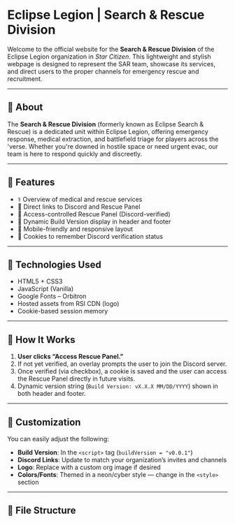 # Eclipse Legion | Search & Rescue Division

Welcome to the official website for the **Search & Rescue Division** of the Eclipse Legion organization in *Star Citizen*. This lightweight and stylish webpage is designed to represent the SAR team, showcase its services, and direct users to the proper channels for emergency rescue and recruitment.

---

## 🌌 About

The **Search & Rescue Division** (formerly known as Eclipse Search & Rescue) is a dedicated unit within Eclipse Legion, offering emergency response, medical extraction, and battlefield triage for players across the 'verse. Whether you're downed in hostile space or need urgent evac, our team is here to respond quickly and discreetly.

---

## 🚀 Features

- ⚕️ Overview of medical and rescue services
- 🔗 Direct links to Discord and Rescue Panel
- 🔐 Access-controlled Rescue Panel (Discord-verified)
- 📅 Dynamic Build Version display in header and footer
- 📱 Mobile-friendly and responsive layout
- 🧠 Cookies to remember Discord verification status

---

## 🧰 Technologies Used

- HTML5 + CSS3
- JavaScript (Vanilla)
- Google Fonts – Orbitron
- Hosted assets from RSI CDN (logo)
- Cookie-based session memory

---

## 🧪 How It Works

1. **User clicks “Access Rescue Panel.”**
2. If not yet verified, an overlay prompts the user to join the Discord server.
3. Once verified (via checkbox), a cookie is saved and the user can access the Rescue Panel directly in future visits.
4. Dynamic version string (`Build Version: vX.X.X MM/DD/YYYY`) shown in both header and footer.

---

## 🔧 Customization

You can easily adjust the following:

- **Build Version**: In the `<script>` tag (`buildVersion = "v0.0.1"`)
- **Discord Links**: Update to match your organization’s invites and channels
- **Logo**: Replace with a custom org image if desired
- **Colors/Fonts**: Themed in a neon/cyber style — change in the `<style>` section

---

## 📁 File Structure

